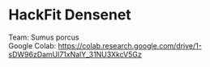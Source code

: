 # HackFit Densenet
Team: Sumus porcus  
Google Colab: https://colab.research.google.com/drive/1-sDW96zDamUl71xNalY_31NU3XkcV5Gz
